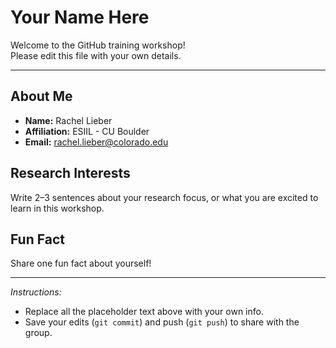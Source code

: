 # Your Name Here

Welcome to the GitHub training workshop!  
Please edit this file with your own details.

---

## About Me
- **Name:** Rachel Lieber 
- **Affiliation:** ESIIL - CU Boulder
- **Email:** rachel.lieber@colorado.edu 

## Research Interests
Write 2–3 sentences about your research focus, or what you are excited to learn in this workshop.  

## Fun Fact
Share one fun fact about yourself!  

---

*Instructions:*  
- Replace all the placeholder text above with your own info.  
- Save your edits (`git commit`) and push (`git push`) to share with the group.  

